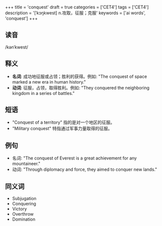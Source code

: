 +++
title = 'conquest'
draft = true
categories = ['CET4']
tags = ['CET4']
description = '[ˈkɔŋkwest] n.攻取，征服；克服'
keywords = ['ai words', 'conquest']
+++

## 读音
/kənˈkwest/

## 释义
- **名词**: 成功地征服或占领；胜利的获得。例如: "The conquest of space marked a new era in human history."
- **动词**: 征服，占领，取得胜利。例如: "They conquered the neighboring kingdom in a series of battles."

## 短语
- "Conquest of a territory" 指的是对一个地区的征服。
- "Military conquest" 特指通过军事力量取得的征服。

## 例句
- 名词: "The conquest of Everest is a great achievement for any mountaineer."
- 动词: "Through diplomacy and force, they aimed to conquer new lands."

## 同义词
- Subjugation
- Conquering
- Victory
- Overthrow
- Domination
